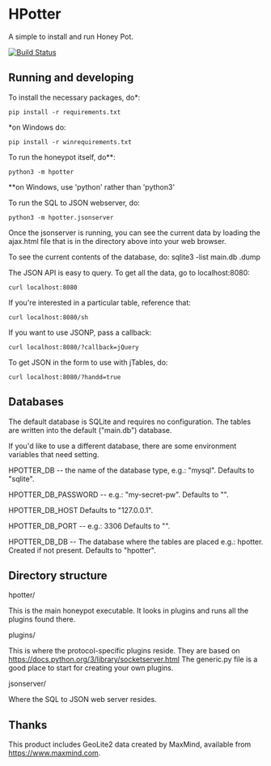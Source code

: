
# HPotter
A simple to install and run Honey Pot.

[![Build Status](https://travis-ci.org/drsjb80/HPotter.svg?branch=master)](https://travis-ci.org/drsjb80/HPotter)

## Running and developing

To install the necessary packages, do*:

    pip install -r requirements.txt

*on Windows do:

    pip install -r winrequirements.txt

To run the honeypot itself, do**:

    python3 -m hpotter

**on Windows, use 'python' rather than 'python3'

To run the SQL to JSON webserver, do:

    python3 -m hpotter.jsonserver

Once the jsonserver is running, you can see the current data by loading the
ajax.html file that is in the directory above into your web browser.

To see the current contents of the database, do:
    sqlite3 -list main.db .dump

The JSON API is easy to query. To get all the data, go to localhost:8080:

    curl localhost:8080

If you're interested in a particular table, reference that:

    curl localhost:8080/sh

If you want to use JSONP, pass a callback:

    curl localhost:8080/?callback=jQuery

To get JSON in the form to use with jTables, do:

    curl localhost:8080/?handd=true

## Databases
The default database is SQLite and requires no configuration. The tables
are written into the default ("main.db") database.

If you'd like to use a different database, there are some environment
variables that need setting.

HPOTTER\_DB -- the name of the database type, e.g.: "mysql".
    Defaults to "sqlite".

HPOTTER\_DB\_PASSWORD -- e.g.: "my-secret-pw".
    Defaults to "".

HPOTTER\_DB\_HOST
    Defaults to "127.0.0.1".

HPOTTER\_DB\_PORT -- e.g.: 3306
    Defaults to "".

HPOTTER\_DB\_DB -- The database where the tables are placed e.g.: hpotter.
Created if not present.  Defaults to "hpotter".

## Directory structure
hpotter/

This is the main honeypot executable. It looks in plugins and runs all the
plugins found there.

plugins/

This is where the protocol-specific plugins reside. They are based on
https://docs.python.org/3/library/socketserver.html  The generic.py file is
a good place to start for creating your own plugins.

jsonserver/

Where the SQL to JSON web server resides.    

## Thanks
This product includes GeoLite2 data created by MaxMind, available from
<a href="https://www.maxmind.com">https://www.maxmind.com</a>.
